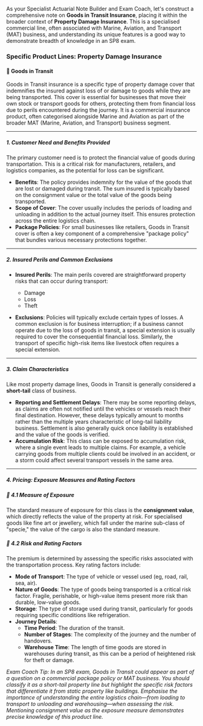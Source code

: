 As your Specialist Actuarial Note Builder and Exam Coach, let's construct a comprehensive note on **Goods in Transit Insurance**, placing it within the broader context of **Property Damage Insurance**. This is a specialised commercial line, often associated with Marine, Aviation, and Transport (MAT) business, and understanding its unique features is a good way to demonstrate breadth of knowledge in an SP8 exam.

### **Specific Product Lines: Property Damage Insurance**

#### **🔸 Goods in Transit**

Goods in Transit insurance is a specific type of property damage cover that indemnifies the insured against loss of or damage to goods while they are being transported. This cover is essential for businesses that move their own stock or transport goods for others, protecting them from financial loss due to perils encountered during the journey. It is a commercial insurance product, often categorised alongside Marine and Aviation as part of the broader MAT (Marine, Aviation, and Transport) business segment.

---

##### **1\. Customer Need and Benefits Provided**

The primary customer need is to protect the financial value of goods during transportation. This is a critical risk for manufacturers, retailers, and logistics companies, as the potential for loss can be significant.

* **Benefits**: The policy provides indemnity for the value of the goods that are lost or damaged during transit. The sum insured is typically based on the consignment value or the total value of the goods being transported.  
* **Scope of Cover**: The cover usually includes the periods of loading and unloading in addition to the actual journey itself. This ensures protection across the entire logistics chain.  
* **Package Policies**: For small businesses like retailers, Goods in Transit cover is often a key component of a comprehensive "package policy" that bundles various necessary protections together.

---

##### **2\. Insured Perils and Common Exclusions**

* **Insured Perils**: The main perils covered are straightforward property risks that can occur during transport:

  * Damage  
  * Loss  
  * Theft  
* **Exclusions**: Policies will typically exclude certain types of losses. A common exclusion is for business interruption; if a business cannot operate due to the loss of goods in transit, a special extension is usually required to cover the consequential financial loss. Similarly, the transport of specific high-risk items like livestock often requires a special extension.

---

##### **3\. Claim Characteristics**

Like most property damage lines, Goods in Transit is generally considered a **short-tail** class of business.

* **Reporting and Settlement Delays**: There may be some reporting delays, as claims are often not notified until the vehicles or vessels reach their final destination. However, these delays typically amount to months rather than the multiple years characteristic of long-tail liability business. Settlement is also generally quick once liability is established and the value of the goods is verified.  
* **Accumulation Risk**: This class can be exposed to accumulation risk, where a single event leads to multiple claims. For example, a vehicle carrying goods from multiple clients could be involved in an accident, or a storm could affect several transport vessels in the same area.

---

##### **4\. Pricing: Exposure Measures and Rating Factors**

##### **🔸 4.1 Measure of Exposure**

The standard measure of exposure for this class is the **consignment value**, which directly reflects the value of the property at risk. For specialised goods like fine art or jewellery, which fall under the marine sub-class of "specie," the value of the cargo is also the standard measure.

##### **🔸 4.2 Risk and Rating Factors**

The premium is determined by assessing the specific risks associated with the transportation process. Key rating factors include:

* **Mode of Transport**: The type of vehicle or vessel used (eg, road, rail, sea, air).  
* **Nature of Goods**: The type of goods being transported is a critical risk factor. Fragile, perishable, or high-value items present more risk than durable, low-value goods.  
* **Storage**: The type of storage used during transit, particularly for goods requiring specific conditions like refrigeration.  
* **Journey Details**:  
  * **Time Period**: The duration of the transit.  
  * **Number of Stages**: The complexity of the journey and the number of handovers.  
  * **Warehouse Time**: The length of time goods are stored in warehouses during transit, as this can be a period of heightened risk for theft or damage.

*Exam Coach Tip: In an SP8 exam, Goods in Transit could appear as part of a question on a commercial package policy or MAT business. You should classify it as a short-tail property line but highlight the specific risk factors that differentiate it from static property like buildings. Emphasise the importance of understanding the entire logistics chain—from loading to transport to unloading and warehousing—when assessing the risk. Mentioning consignment value as the exposure measure demonstrates precise knowledge of this product line.*

